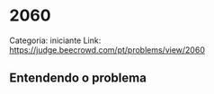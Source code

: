 # 2060

Categoria: iniciante
Link: https://judge.beecrowd.com/pt/problems/view/2060
## Entendendo o problema

